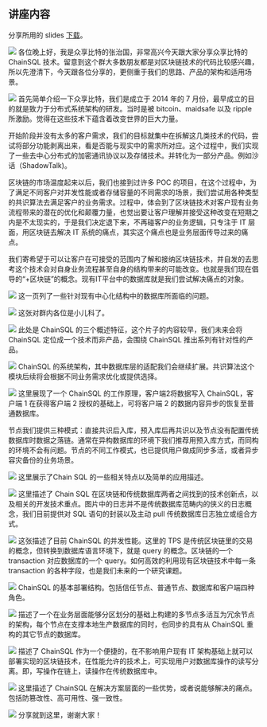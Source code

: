 ## 讲座内容

分享所用的 slides [下载](chainsql.pdf)。

![](_images/p0.png)
各位晚上好，我是众享比特的张治国，非常高兴今天跟大家分享众享比特的 ChainSQL 技术。留意到这个群大多数朋友都是对区块链技术的代码比较感兴趣，所以先澄清下，今天跟各位分享的，更侧重于我们的思路、产品的架构和适用场景。

![](_images/p1.png)
首先简单介绍一下众享比特，我们是成立于 2014 年的 7 月份，最早成立的目的就是致力于分布式系统架构的研发。当时是被 bitcoin、maidsafe 以及 ripple 所激励。觉得在这些技术下蕴含着改变世界的巨大力量。

开始阶段并没有太多的客户需求，我们的目标就集中在拆解这几类技术的代码，尝试将部分功能剥离出来，看是否能与现实中的需求所对应。这个过程中，我们实现了一些去中心分布式的加密通讯协议以及存储技术。并转化为一部分产品。例如沙话（ShadowTalk)。

区块链的市场温度起来以后，我们也接到过许多 POC 的项目，在这个过程中，为了满足不同客户对并发性能或者存储容量的不同需求的场景，我们尝试用各种类型的共识算法去满足客户的业务需求。过程中，体会到了区块链技术对客户现有业务流程带来的潜在的优化和颠覆力量，也觉出要让客户理解并接受这种改变在短期之内是不太现实的，于是我们决定退下来，不再碰客户的业务逻辑，只专注于 IT 层面，用区块链去解决 IT 系统的痛点，其实这个痛点也是业务层面传导过来的痛点。

我们寄希望于可以让客户在可接受的范围内了解和接纳区块链技术，并自发的去思考这个技术会对自身业务流程甚至自身的结构带来的可能改变。也就是我们现在倡导的“+区块链”的概念。现有IT平台中的数据库就是我们尝试解决痛点的对象。


![](_images/p2.png)
这一页列了一些针对现有中心化结构中的数据库所面临的问题。


![](_images/p3.png)
这张对群内各位是小儿科了。

![](_images/p4.png)
此处是 ChainSQL 的三个概述特征，这个片子的内容较早，我们未来会将 ChainSQL 定位成一个技术而非产品，会围绕 ChainSQL 推出系列有针对性的产品。

![](_images/p5.png)
ChainSQL 的系统架构，其中数据库层的适配我们会继续扩展。共识算法这个模块后续将会根据不同业务需求优化或提供选择。

![](_images/p6.png)
这里展现了一个 ChainSQL 的工作原理，客户端2将数据写入 ChainSQL，客户端 1 在获得客户端 2 授权的基础上，可将客户端 2 的数据内容异步的恢复至普通数据库。

节点我们提供三种模式：直接共识后入库，预入库后再共识以及节点没有配置传统数据库时数据之落链。通常在异构数据库的环境下我们推荐用预入库方式，而同构的环境不会有问题。节点的不同工作模式，也已提供用户做成同步多活，或者异步容灾备份的业务场景。

![](_images/p7.png)
这里展示了Chain SQL 的一些相关特点以及简单的应用描述。

![](_images/p8.png)
这里描述了 Chain SQL 在区块链和传统数据库两者之间找到的技术创新点，以及相关的开发技术重点。图片中的日志并不是传统数据库范畴内的侠义的日志概念，我们目前提供对 SQL 语句的封装以及主动 pull 传统数据库日志独立或组合方式。

![](_images/p9.png)
这张描述了目前 ChainSQL 的并发性能。这里的 TPS 是传统区块链里的交易的概念，但转换到数据库语言环境下，就是 query 的概念。区块链的一个transaction 对应数据库的一个 query。如何高效的利用现有区块链技术中每一条 transaction 的各种字段，也是我们未来的一个研究课题。

![](_images/p10.png)
ChainSQL 的基本部署结构。包括信任节点、普通节点、数据库和客户端四种角色。

![](_images/p11.png)
描述了一个在业务层面能够分区划分的基础上构建的多节点多活互为冗余节点的架构，每个节点在支撑本地生产数据库的同时，也同步的具有从 ChainSQL 重构的其它节点的数据库。

![](_images/p12.png)
描述了 ChainSQL 作为一个便捷的，在不影响用户现有 IT 架构基础上就可以部署实现的区块链技术，在性能允许的技术上，可实现用户对数据库操作的读写分离。即，写操作在链上，读操作在传统数据库中。

![](_images/p13.png)
这里描述了 ChainSQL 在解决方案层面的一些优势，或者说能够解决的痛点。包括防篡改性、高可用性、强一致性。

![](_images/p14.png)
分享就到这里，谢谢大家！